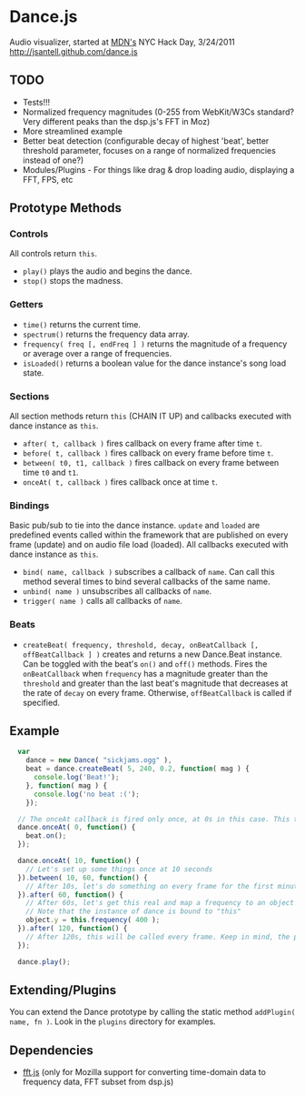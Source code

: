 Dance.js
======

Audio visualizer, started at [MDN's](http://twitter.com/mozhacks) NYC Hack Day, 3/24/2011
http://jsantell.github.com/dance.js

TODO
---
* Tests!!!
* Normalized frequency magnitudes (0-255 from WebKit/W3Cs standard? Very different peaks than the dsp.js's FFT in Moz)
* More streamlined example
* Better beat detection (configurable decay of highest 'beat', better threshold parameter, focuses on a range of normalized frequencies instead of one?)
* Modules/Plugins - For things like drag & drop loading audio, displaying a FFT, FPS, etc

Prototype Methods
---

### Controls

All controls return `this`.

* `play()` plays the audio and begins the dance.
* `stop()` stops the madness.

### Getters

* `time()` returns the current time.
* `spectrum()` returns the frequency data array. 
* `frequency( freq [, endFreq ] )` returns the magnitude of a frequency or average over a range of frequencies.
* `isLoaded()` returns a boolean value for the dance instance's song load state.

### Sections

All section methods return `this` (CHAIN IT UP) and callbacks executed with dance instance as `this`.

* `after( t, callback )` fires callback on every frame after time `t`.
* `before( t, callback )` fires callback on every frame before time `t`.
* `between( t0, t1, callback )` fires callback on every frame between time `t0` and `t1`.
* `onceAt( t, callback )` fires callback once at time `t`.

### Bindings

Basic pub/sub to tie into the dance instance. `update` and `loaded` are predefined events called within the framework that are published on every frame (update) and on audio file load (loaded). All callbacks executed with dance instance as `this`.

* `bind( name, callback )` subscribes a callback of `name`. Can call this method several times to bind several callbacks of the same name.
* `unbind( name )` unsubscribes all callbacks of `name`.
* `trigger( name )` calls all callbacks of `name`.

### Beats

* `createBeat( frequency, threshold, decay, onBeatCallback [, offBeatCallback ] )`  creates and returns a new Dance.Beat instance. Can be toggled with the beat's `on()` and `off()` methods. Fires the `onBeatCallback` when `frequency` has a magnitude greater than the `threshold` and greater than the last beat's magnitude that decreases at the rate of `decay` on every frame. Otherwise, `offBeatCallback` is called if specified.

Example
---

```javascript
  var
    dance = new Dance( "sickjams.ogg" ),
    beat = dance.createBeat( 5, 240, 0.2, function( mag ) {
      console.log('Beat!');
    }, function( mag ) {
      console.log('no beat :(');
    });

  // The onceAt callback is fired only once, at 0s in this case. This turns on our beat detection.
  dance.onceAt( 0, function() {
    beat.on();
  });

  dance.onceAt( 10, function() {
    // Let's set up some things once at 10 seconds
  }).between( 10, 60, function() {
    // After 10s, let's do something on every frame for the first minute
  }).after( 60, function() {
    // After 60s, let's get this real and map a frequency to an object's y position
    // Note that the instance of dance is bound to "this"
    object.y = this.frequency( 400 );
  }).after( 120, function() {
    // After 120s, this will be called every frame. Keep in mind, the previous 'after' will also still be called every frame, since we did not place an ending time on it
  });

  dance.play();
```

Extending/Plugins
---

You can extend the Dance prototype by calling the static method `addPlugin( name, fn )`. Look in the `plugins` directory for examples. 

Dependencies 
---
* [fft.js](https://github.com/corbanbrook/dsp.js) (only for Mozilla support for converting time-domain data to frequency data, FFT subset from dsp.js)
